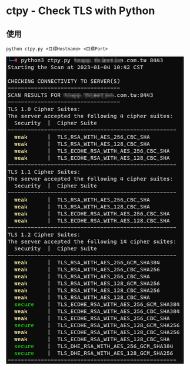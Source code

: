 # ctpy - Check TLS with Python
## 使用
```
python ctpy.py <目標Hostname> <目標Port>
```
![](https://github.com/ghcade/ctpy/blob/main/example.png)

